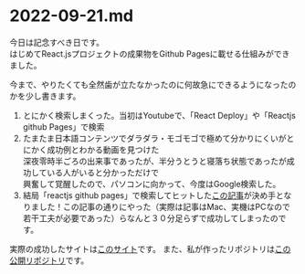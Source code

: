 # 2022-09-21.md

今日は記念すべき日です。  
はじめてReact.jsプロジェクトの成果物をGithub Pagesに載せる仕組みができました。  

今まで、やりたくても全然歯が立たなかったのに何故急にできるようになったのかを少し書きます。
<ol>
  <li>とにかく検索しまくった。当初はYoutubeで、「React Deploy」や「Reactjs github Pages」で検索</li>
  <li>たまたま日本語コンテンツでダラダラ・モゴモゴで極めて分かりにくいがとにかく成功例とわかる動画を見つけた<br>
  深夜零時半ごろの出来事であったが、半分うとうと寝落ち状態であったが成功している人がいると分かっただけで<br>
  興奮して覚醒したので、パソコンに向かって、今度はGoogle検索した。</li>
  <li>結局「reactjs github pages」で検索してヒットした<a href="https://qiita.com/tat_mae084/items/745761eee6cd1d42949d">この記事</a>が決め手となりました！この記事の通りにやった（実際は記事はMac、実機はPCなので若干工夫が必要であった）らなんと３０分足らずで成功してしまったのです。</li>
  
</ol>
実際の成功したサイトは<a href="https://yuasys.github.io/react-second-repo/">このサイト</a>です。  
また、私が作ったリポジトリは<a href="https://github.com/yuasys/react-second-repo.git">この公開リポジトリ</a>です。
